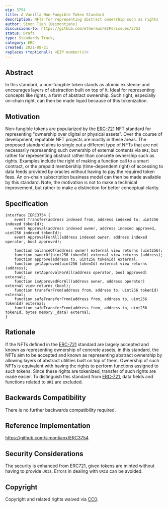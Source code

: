 ```yaml
---
eip: 3754
title: A Vanilla Non-Fungible Token Standard
description: NFTs for representing abstract ownership such as rights
author: Simon Tian (@simontianx)
discussions-to: https://github.com/ethereum/EIPs/issues/3753
status: Draft
type: Standards Track,
category: ERC
created: 2021-08-21
replaces (*optional): <EIP number(s)>
---
```


## Abstract
In this standard, a non-fungible token stands as atomic existence and encourages
layers of abstraction built on top of it. Ideal for representing concepts like
rights, a form of abstract ownership. Such right, especially on-chain right,
can then be made liquid because of this tokenization.

## Motivation
Non-fungible tokens are popularized by the [ERC-721](./eip-721.md) NFT standard
for representing "ownership over digital or physical assets". Over the course of
development, reputable NFT projects are mostly in these areas. The proposed
standard aims to single out a different type of NFTs that are not necessarily
representing such ownership of external contents via `URI`, but rather for
representing abstract rather than concrete ownership such as rights. Examples
include the right of making a function call to a smart contract, or the prepaid
membership (time-dependent right) of accessing to data feeds provided by oracles
without having to pay the required token fees. An on-chain subscription business
model can then be made available by this standard. Note, the motivation is not
to make a technical improvement, but rather to make a distinction for better
conceptual clarity.

## Specification
```
interface IERC3754 {
    event Transfer(address indexed from, address indexed to, uint256 indexed tokenId);
    event Approval(address indexed owner, address indexed approved, uint256 indexed tokenId);
    event ApprovalForAll(address indexed owner, address indexed operator, bool approved);

    function balanceOf(address owner) external view returns (uint256);
    function ownerOf(uint256 tokenId) external view returns (address);
    function approve(address to, uint256 tokenId) external;
    function getApproved(uint256 tokenId) external view returns (address);
    function setApprovalForAll(address operator, bool approved) external;
    function isApprovedForAll(address owner, address operator) external view returns (bool);
    function transferFrom(address from, address to, uint256 tokenId) external;
    function safeTransferFrom(address from, address to, uint256 tokenId) external;
    function safeTransferFrom(address from, address to, uint256 tokenId, bytes memory _data) external;
}
```

## Rationale
If the NFTs defined in the [ERC-721](./eip-721.md) standard are largely accepted
and known as representing ownership of concrete assets, in this standard, the
NFTs aim to be accepted and known as representing abstract ownership by
allowing layers of abstract utilities built on top of them. Ownership of such
NFTs is equivalent with having the rights to perform functions assigned to such
tokens. Since these rights are tokenized, transfer of such rights are made
easier. To distinguish this standard from [ERC-721](./eip-721.md), data fields
and functions related to `URI` are excluded.

## Backwards Compatibility
There is no further backwards compatibility required.

## Reference Implementation
https://github.com/simontianx/ERC3754

## Security Considerations
The security is enhanced from ERC721, given tokens are minted without having to
provide `URI`s. Errors in dealing with `URI`s can be avoided.

## Copyright
Copyright and related rights waived via [CC0](https://creativecommons.org/publicdomain/zero/1.0/).
